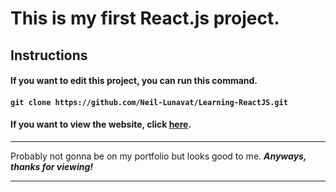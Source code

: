 # This is my first React.js project.


## Instructions


#### If you want to edit this project, you can run this command.
#### `git clone https://github.com/Neil-Lunavat/Learning-ReactJS.git`


#### If you want to view the website, click [here](https://neil-lunavat.github.io/Learning-ReactJS/).

---

Probably not gonna be on my portfolio but looks good to me.
***Anyways, thanks for viewing!***

---